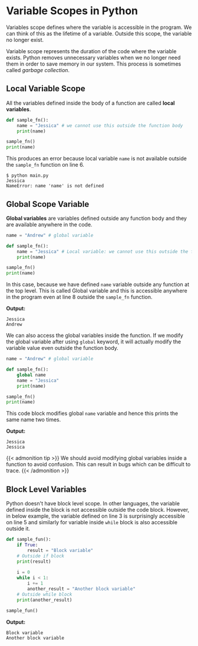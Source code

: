 # Variable Scopes in Python

Variables scope defines where the variable is accessible in the program. We can think of this as the lifetime of a variable. Outside this scope, the variable no longer exist.

Variable scope represents the duration of the code where the variable exists. Python removes unnecessary variables when we no longer need them in order to save memory in our system. This process is sometimes called *garbage collection*.

## Local Variable Scope

All the variables defined inside the body of a function are called **local variables**.

```python
def sample_fn():
    name = "Jessica" # we cannot use this outside the function body
    print(name)

sample_fn()
print(name)
```

This produces an error because local variable `name` is not available outside the `sample_fn` function on line 6.

```console{ lineNos=false }
$ python main.py
Jessica
NameError: name 'name' is not defined
```

## Global Scope Variable

**Global variables** are variables defined outside any function body and they are available anywhere in the code. 

```python
name = "Andrew" # global variable

def sample_fn():
    name = "Jessica" # Local variable: we cannot use this outside the function body
    print(name)

sample_fn()
print(name)
```

In this case, because we have defined `name` variable outside any function at the top level. This is called Global variable and this is accessible anywhere in the program even at line 8 outside the `sample_fn` function.

**Output:**
```output{ lineNos=false }
Jessica
Andrew
```

We can also access the global variables inside the function. If we modify the global variable after using `global` keyword, it will actually modify the variable value even outside the function body.

```python
name = "Andrew" # global variable

def sample_fn():
    global name
    name = "Jessica"
    print(name)

sample_fn()
print(name)
```

This code block modifies global `name` variable and hence this prints the same name two times.

**Output:**
```output{ lineNos=false }
Jessica
Jessica
```

{{< admonition tip >}}
We should avoid modifying global variables inside a function to avoid confusion. This can result in bugs which can be difficult to trace.
{{< /admonition >}}

## Block Level Variables

Python doesn't have block level scope. In other languages, the variable defined inside the block is not accessible outside the code block. However, in below example, the variable defined on line 3 is surprisingly accessible on line 5 and similarly for variable inside `while` block is also accessible outside it.

```python
def sample_fun():
    if True:
        result = "Block variable"
    # Outside if block
    print(result)
    
    i = 0
    while i < 1:
        i += 1
        another_result = "Another block variable"
    # Outside while block
    print(another_result)

sample_fun()
```

**Output:**
```output{ lineNos=false }
Block variable
Another block variable
```